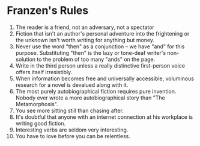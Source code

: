 # Franzen's Rules 
1. The reader is a friend, not an adversary, not a spectator
2. Fiction that isn't an author's personal adventure into the frightening or the unknown isn't worth writing for anything but money.
3. Never use the word "then" as a conjunction – we have "and" for this purpose. Substituting "then" is the lazy or tone-deaf writer's non-solution to the problem of too many "ands" on the page.
4. Write in the third person unless a really distinctive first-person voice offers itself irresistibly.
5. When information becomes free and universally accessible, voluminous research for a novel is devalued along with it.
6. The most purely autobiographical fiction requires pure invention. Nobody ever wrote a more autobiographical story than "The Metamorphosis".
7. You see more sitting still than chasing after.
8. It's doubtful that anyone with an internet connection at his workplace is writing good fiction.
9. Interesting verbs are seldom very interesting.
10. You have to love before you can be relentless.
